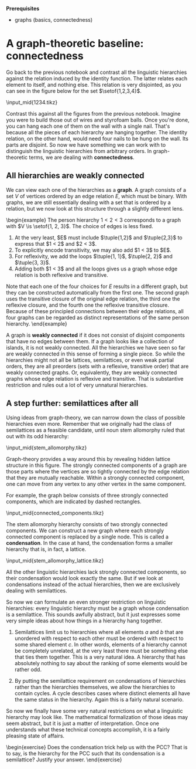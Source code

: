 **Prerequisites**

- graphs (basics, connectedness)

# A graph-theoretic baseline: connectedness

Go back to the previous notebook and contrast all the linguistic hierarchies against the relation induced by the identity function.
The latter relates each element to itself, and nothing else.
This relation is very disjointed, as you can see in the figure below for the set $\setof{1,2,3,4}$.

\input_mid{1234.tikz}

Contrast this against all the figures from the previous notebook.
Imagine you were to build those out of wires and styrofoam balls.
Once you're done, you can hang each one of them on the wall with a single nail.
That's because all the pieces of each hierarchy are hanging together. 
The identity relation, on the other hand, would need four nails to be hung on the wall.
Its parts are disjoint.
So now we have something we can work with to distinguish the linguistic hierarchies from arbitrary orders.
In graph-theoretic terms, we are dealing with **connectedness**.

## All hierarchies are weakly connected

We can view each one of the hierarchies as a **graph**.
A graph consists of a set $V$ of vertices ordered by an edge relation $E$, which must be binary.
With graphs, we are still essentially dealing with a set that is ordered by a relation, but we now look at this structure through a slightly different lens.

\begin{example}
The person hierarchy $1 < 2 < 3$ corresponds to a graph with
$V \is \setof{1, 2, 3}$.
The choice of edges is less fixed.

<ol>
<li>At the very least, $E$ must include $\tuple{1,2}$ and $\tuple{2,3}$ to express that $1 < 2$ and $2 < 3$.</li>
<li>To explicitly encode transitivity, we may also add $1 < 3$ to $E$.</li>
<li>For reflexivity, we add the loops $\tuple{1, 1}$, $\tuple{2, 2}$ and $\tuple{3, 3}$.</li>
<li>Adding both $1 < 3$ and all the loops gives us a graph whose edge relation is both reflexive and transitive.</li>
</ol>

Note that each one of the four choices for $E$ results in a different graph, but they can be constructed automatically from the first one.
The second graph uses the transitive closure of the original edge relation, the third one the reflexive closure, and the fourth one the reflexive transitive closure.
Because of these principled connections between their edge relations, all four graphs can be regarded as distinct representations of the same person hierarchy. 
\end{example}

A graph is **weakly connected** if it does not consist of disjoint components that have no edges between them.
If a graph looks like a collection of islands, it is not weakly connected.
All the hierarchies we have seen so far are weakly connected in this sense of forming a single piece.
So while the hierarchies might not all be lattices, semilattices, or even weak partial orders, they are all preorders (sets with a reflexive, transitive order) that are weakly connected graphs.
Or, equivalently, they are weakly connected graphs whose edge relation is reflexive and transitive.
That is substantive restriction and rules out a lot of very unnatural hierarchies.

## A step further: semilattices after all

Using ideas from graph-theory, we can narrow down the class of possible hierarchies even more.
Remember that we originally had the class of semilattices as a feasible candidate, until noun stem allomorphy ruled that out with its odd hierarchy:

\input_mid{stem_allomorphy.tikz}

Graph-theory provides a way around this by revealing hidden lattice structure in this figure.
The strongly connected components of a graph are those parts where the vertices are so tightly connected by the edge relation that they are mutually reachable.
Within a strongly connected component, one can move from any vertex to any other vertex in the same component.

For example, the graph below consists of three strongly connected components, which are indicated by dashed rectangles.

\input_mid{connected_components.tikz}

The stem allomorphy hierarchy consists of two strongly connected components.
We can construct a new graph where each strongly connected component is replaced by a single node.
This is called a **condensation**.
In the case at hand, the condensation forms a smaller hierarchy that is, in fact, a lattice.

\input_mid{stem_allomorphy_lattice.tikz}

All the other linguistic hierarchies lack strongly connected components, so their condensation would look exactly the same.
But if we look at condensations instead of the actual hierarchies, then we are exclusively dealing with semilattices.

So now we can formulate an even stronger restriction on linguistic hierarchies: every linguistic hierarchy must be a graph whose condensation is a semilattice.
This sounds awfully abstract, but it just expresses some very simple ideas about how things in a hierarchy hang together.

1. Semilattices limit us to hierarchies where all elements $a$ and $b$ that are unordered with respect to each other must be ordered with respect to some shared element $c$.
In other words, elements of a hierarchy cannot be completely unrelated, at the very least there must be something else that ties them together.
This is a very natural idea.
A hierarchy that has absolutely nothing to say about the ranking of some elements would be rather odd.

1. By putting the semilattice requirement on condensations of hierarchies rather than the hierarchies themselves, we allow the hierarchies to contain cycles.
A cycle describes cases where distinct elements all have the same status in the hierarchy.
Again this is a fairly natural scenario.

So now we finally have some very natural restrictions on what a linguistic hierarchy may look like.
The mathematical formalization of those ideas may seem abstract, but it is just a matter of interpretation.
Once one understands what these technical concepts accomplish, it is a fairly pleasing state of affairs.

\begin{exercise}
Does the condensation trick help us with the PCC?
That is to say, is the hierarchy for the PCC such that its condensation is a semilattice?
Justify your answer.
\end{exercise}
